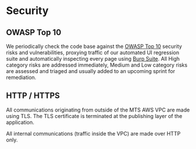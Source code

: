 # Security

## OWASP Top 10

We periodically check the code base against the [OWASP Top 10](https://www.owasp.org/index.php/Category:OWASP_Top_Ten_Project) security risks and vulnerabilities, proxying traffic  of our automated UI regression suite and automatically inspecting every page using [Burp Suite](https://portswigger.net/burp/). All High category risks are addressed immediately, Medium and Low category risks are assessed and triaged and usually added to an upcoming sprint for remediation.

## HTTP / HTTPS

All communications originating from outside of the MTS AWS VPC are made using TLS.  The TLS certificate is terminated at the publishing layer of the application.

All internal communications (traffic inside the VPC) are made over HTTP only.


